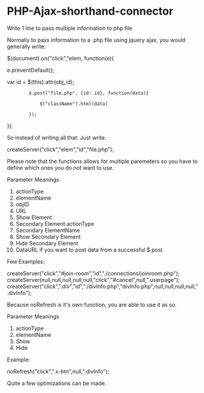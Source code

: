 # PHP-Ajax-shorthand-connector
Write 1 line to pass multiple information to php file

Normally to pass information to a .php file using jquery ajax, you would generally write:

$(document).on("click","elem, function(e){

e.preventDefault();

var id = $(this).attr(obj_id);

            $.post("file.php", {id: id}, function(data){
            
                $("className").html(data)
                
            });
});

            
So instead of writing all that.
Just write.

createServer("click","elem","id","file.php");

Please note that the functions allows for multiple paremeters so you have to define which ones you do not
want to use.

Parameter Meanings
1. actionType 
2. elementName
3. objID
4. URL 
5. Show Element
6. Secondary Element actionType
7. Secondary ElementName 
8. Show Secondary Element
9. Hide Secondary Element
10. DataURL if you want to post data from a successful $.post

Few Examples:

createServer("click","#join-room","id","./connections/joinroom.php");
createServer(null,null,null,null,null,"click","#cancel",null,".userpage");
createServer("click",".div","id","./divInfo.php","divInfo.php",null,null,null,null,".divInfo");

Because noRefresh is it's own function, you are able to use it as so.

Parameter Meanings
1. actionType 
2. elementName
3. Show
4. Hide 

Example:

noRefresh("click",".x-btn",null,".divInfo");

Quite a few optimizations can be made.
